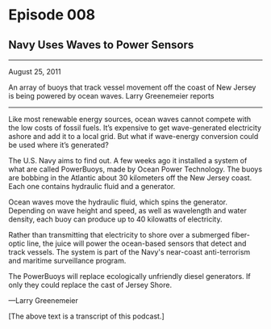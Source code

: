 # Episode 008

## Navy Uses Waves to Power Sensors

---

August 25, 2011

An array of buoys that track vessel movement off the coast of New Jersey is being powered by ocean waves. Larry Greenemeier reports

---

Like most renewable energy sources, ocean waves cannot compete with the low costs of fossil fuels. It’s expensive to get wave-generated electricity ashore and add it to a local grid. But what if wave-energy conversion could be used where it’s generated?

The U.S. Navy aims to find out. A few weeks ago it installed a system of what are called PowerBuoys, made by Ocean Power Technology. The buoys are bobbing in the Atlantic about 30 kilometers off the New Jersey coast. Each one contains hydraulic fluid and a generator.

Ocean waves move the hydraulic fluid, which spins the generator. Depending on wave height and speed, as well as wavelength and water density, each buoy can produce up to 40 kilowatts of electricity.

Rather than transmitting that electricity to shore over a submerged fiber-optic line, the juice will power the ocean-based sensors that detect and track vessels. The system is part of the Navy's near-coast anti-terrorism and maritime surveillance program.

The PowerBuoys will replace ecologically unfriendly diesel generators. If only they could replace the cast of Jersey Shore.

—Larry Greenemeier

[The above text is a transcript of this podcast.]

